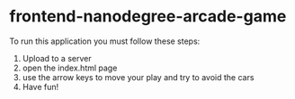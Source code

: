 frontend-nanodegree-arcade-game
===============================

To run this application you must follow these steps:

1. Upload to a server
2. open the index.html page
3. use the arrow keys to move your play and try to avoid the cars
4. Have fun!
